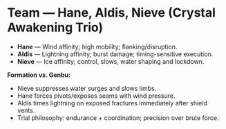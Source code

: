 # Team — Hane, Aldis, Nieve (Crystal Awakening Trio)

- **Hane** — Wind affinity; high mobility; flanking/disruption.
- **Aldis** — Lightning affinity; burst damage; timing-sensitive execution.
- **Nieve** — Ice affinity; control, slows, water shaping and lockdown.

**Formation vs. Genbu:**
- Nieve suppresses water surges and slows limbs.
- Hane forces pivots/exposes seams with wind pressure.
- Aldis times lightning on exposed fractures immediately after shield vents.
- Trial philosophy: endurance + coordination; precision over brute force.
